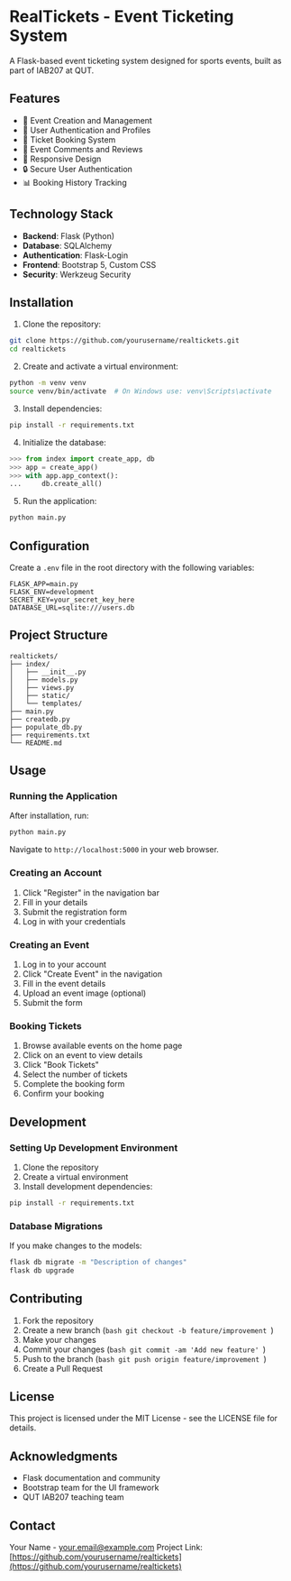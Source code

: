 # RealTickets - Event Ticketing System

A Flask-based event ticketing system designed for sports events, built as part of IAB207 at QUT.

## Features

- 🎫 Event Creation and Management
- 👤 User Authentication and Profiles
- 🛒 Ticket Booking System
- 💬 Event Comments and Reviews
- 📱 Responsive Design
- 🔒 Secure User Authentication
- 📊 Booking History Tracking

## Technology Stack

- **Backend**: Flask (Python)
- **Database**: SQLAlchemy
- **Authentication**: Flask-Login
- **Frontend**: Bootstrap 5, Custom CSS
- **Security**: Werkzeug Security

## Installation

1. Clone the repository:
```bash
git clone https://github.com/yourusername/realtickets.git
cd realtickets
```

2. Create and activate a virtual environment:
```bash
python -m venv venv
source venv/bin/activate  # On Windows use: venv\Scripts\activate
```

3. Install dependencies:
```bash
pip install -r requirements.txt
```

4. Initialize the database:
```python
>>> from index import create_app, db
>>> app = create_app()
>>> with app.app_context():
...     db.create_all()
```

5. Run the application:
```bash
python main.py
```

## Configuration

Create a `.env` file in the root directory with the following variables:
```env
FLASK_APP=main.py
FLASK_ENV=development
SECRET_KEY=your_secret_key_here
DATABASE_URL=sqlite:///users.db
```

## Project Structure

```
realtickets/
├── index/
│   ├── __init__.py
│   ├── models.py
│   ├── views.py
│   ├── static/
│   └── templates/
├── main.py
├── createdb.py
├── populate_db.py
├── requirements.txt
└── README.md
```

## Usage

### Running the Application
After installation, run:
```bash
python main.py
```
Navigate to `http://localhost:5000` in your web browser.

### Creating an Account
1. Click "Register" in the navigation bar
2. Fill in your details
3. Submit the registration form
4. Log in with your credentials

### Creating an Event
1. Log in to your account
2. Click "Create Event" in the navigation
3. Fill in the event details
4. Upload an event image (optional)
5. Submit the form

### Booking Tickets
1. Browse available events on the home page
2. Click on an event to view details
3. Click "Book Tickets"
4. Select the number of tickets
5. Complete the booking form
6. Confirm your booking

## Development

### Setting Up Development Environment

1. Clone the repository
2. Create a virtual environment
3. Install development dependencies:
```bash
pip install -r requirements.txt
```

### Database Migrations

If you make changes to the models:
```bash
flask db migrate -m "Description of changes"
flask db upgrade
```

## Contributing

1. Fork the repository
2. Create a new branch (```bash git checkout -b feature/improvement ```)
3. Make your changes
4. Commit your changes (```bash git commit -am 'Add new feature' ```)
5. Push to the branch (```bash git push origin feature/improvement ```)
6. Create a Pull Request

## License

This project is licensed under the MIT License - see the LICENSE file for details.

## Acknowledgments

- Flask documentation and community
- Bootstrap team for the UI framework
- QUT IAB207 teaching team

## Contact

Your Name - your.email@example.com
Project Link: [https://github.com/yourusername/realtickets](https://github.com/yourusername/realtickets)